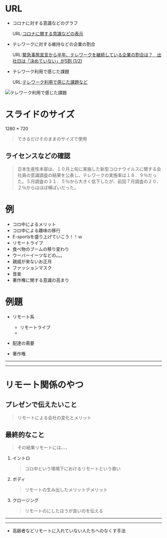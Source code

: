 # URL
- コロナに対する意識などのグラフ

    URL:[コロナに関する意識などの表示](https://www.intage.co.jp/gallery/mind-weekly/)
- テレワークに対する維持などの企業の割合

    URL:[緊急事態宣言から半年、テレワークを継続している企業の割合は？　出社日は「決めていない」が5割 (1/2)](https://www.itmedia.co.jp/business/articles/2011/09/news082.html)
- テレワーク利用で感じた課題

    URL:[テレワーク利用で感じた課題など](https://saleszine.jp/news/detail/1599)

![テレワーク利用で感じた課題](https://slz-cdn.shoeisha.jp/static/images/article/1599/1599_03.png)

# スライドのサイズ
1280 * 720

> できるだけそのままのサイズで使用

ライセンスなどの確認
---

> 日本生産性本部は、１０月上旬に実施した新型コロナウイルスに関する会社員の意識調査の結果を公表し、テレワークの実施率は１８．９％だった。５月調査の３１．５％から大きく低下したが、前回７月調査の２０．２％からはほぼ横ばいだった。


# 例
- コロ中によるメリット
- コロ中による趣味の移行
- E-sportsを盛り上げていこう！！ｗ
- リモートライブ
- 食べ物のブームの移り変わり
- ウーバーイーツなどの。。。
- 親戚が来ないお正月
- ファッションマスク
- 音楽
- 著作権に関する意識の高まり


# 例題

- リモート系
  - リモートライブ
  - 

-  配達の需要
- 著作権

---
---

# リモート関係のやつ
## プレゼンで伝えたいこと
> リモートによる会社の変化とメリット

## 最終的なこと
> その結果リモートには、、、

1. イントロ
    > コロ中という環境下におけるリモートという救い
2. ボディ
    > リモートの生み出したメリットデメリット
3. クロージング
    > リモートのにしたほうが良いのを伝える

---
---

- 高齢者などリモートに入れていない人たちへのなくす手法
